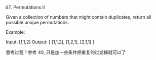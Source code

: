 47. Permutations II

Given a collection of numbers that might contain duplicates, return all possible unique permutations.

Example:

Input: [1,1,2]
Output:
[
[1,1,2],
[1,2,1],
[2,1,1]
]

思考过程
1 参考 40, 只是加一些条件把重复的过滤掉就可以了
